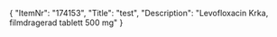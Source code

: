 {
  "ItemNr": "174153",
  "Title": "test",
  "Description": "Levofloxacin Krka, filmdragerad tablett 500 mg"
}